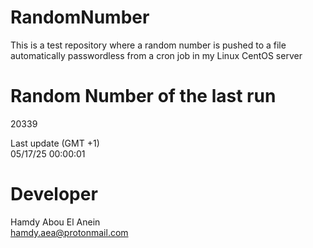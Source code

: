 # RandomNumber    
This is a test repository where a random number is pushed to a file automatically passwordless from a cron job in my Linux CentOS server    
# Random Number of the last run   
20339
      
Last update (GMT +1)    
05/17/25 00:00:01
# Developer    
Hamdy Abou El Anein   
hamdy.aea@protonmail.com
